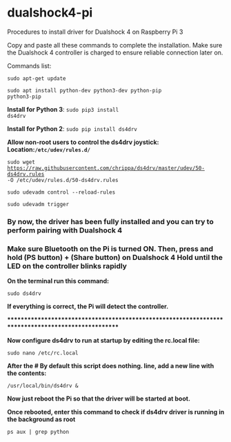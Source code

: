 # dualshock4-pi
Procedures to install driver for Dualshock 4 on Raspberry Pi 3

Copy and paste all these commands to complete the installation.
Make sure the Dualshock 4 controller is charged to ensure reliable connection later on.

Commands list:

<code>sudo apt-get update</code>

<code>sudo apt install python-dev python3-dev python-pip python3-pip</code>

<b>Install for Python 3</b>:
<code>sudo pip3 install ds4drv</code>

<b>Install for Python 2</b>:
<code>sudo pip install ds4drv</code>

<b>Allow non-root users to control the ds4drv joystick: Location:<code>/etc/udev/rules.d/</code></b>

<code>sudo wget https://raw.githubusercontent.com/chrippa/ds4drv/master/udev/50-ds4drv.rules -O /etc/udev/rules.d/50-ds4drv.rules</code>

<code>sudo udevadm control --reload-rules</code>

<code>sudo udevadm trigger</code>


<h3>By now, the driver has been fully installed and you can try to perform pairing with Dualshock 4</h3>

<h3>Make sure Bluetooth on the Pi is turned ON. Then, press and hold (PS button) + (Share button) on Dualshock 4
Hold until the LED on the controller blinks rapidly</h3>

<b>On the terminal run this command:</b>

<code>sudo ds4drv</code>

<b>If everything is correct, the Pi will detect the controller.</b>

<b>*************************************************************************************************</b>

<b>Now configure ds4drv to run at startup by editing the rc.local file:</b>

<code>sudo nano /etc/rc.local</code>

<b>After the # By default this script does nothing. line, add a new line with the contents:</b>

<code>/usr/local/bin/ds4drv &</code>

<b>Now just reboot the Pi so that the driver will be started at boot.</b>

<b>Once rebooted, enter this command to check if ds4drv driver is running in the background as root</b>

<code>ps aux | grep python</code>
